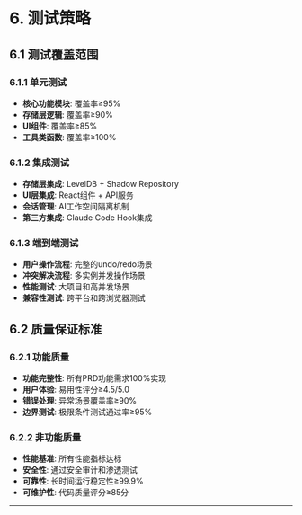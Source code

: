 # 6. 测试策略

## 6.1 测试覆盖范围

### 6.1.1 单元测试
- **核心功能模块**: 覆盖率≥95%
- **存储层逻辑**: 覆盖率≥90%
- **UI组件**: 覆盖率≥85%
- **工具类函数**: 覆盖率≥100%

### 6.1.2 集成测试
- **存储层集成**: LevelDB + Shadow Repository
- **UI层集成**: React组件 + API服务
- **会话管理**: AI工作空间隔离机制
- **第三方集成**: Claude Code Hook集成

### 6.1.3 端到端测试
- **用户操作流程**: 完整的undo/redo场景
- **冲突解决流程**: 多实例并发操作场景
- **性能测试**: 大项目和高并发场景
- **兼容性测试**: 跨平台和跨浏览器测试

## 6.2 质量保证标准

### 6.2.1 功能质量
- **功能完整性**: 所有PRD功能需求100%实现
- **用户体验**: 易用性评分≥4.5/5.0
- **错误处理**: 异常场景覆盖率≥90%
- **边界测试**: 极限条件测试通过率≥95%

### 6.2.2 非功能质量
- **性能基准**: 所有性能指标达标
- **安全性**: 通过安全审计和渗透测试
- **可靠性**: 长时间运行稳定性≥99.9%
- **可维护性**: 代码质量评分≥85分

---
